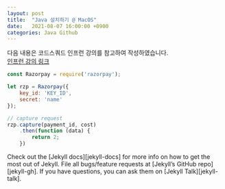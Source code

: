 ```yaml
---
layout: post
title:  "Java 설치하기 @ MacOS"
date:   2021-08-07 16:00:00 +0900
categories: Java Github
---
```

다음 내용은 코드스쿼드 인프런 강의를 참고하여 작성하였습니다.  
[인프런 강의 링크][inflearn-link]

```javascript
const Razorpay = require('razorpay');

let rzp = Razorpay({
	key_id: 'KEY_ID',
	secret: 'name'
});

// capture request
rzp.capture(payment_id, cost)
	.then(function (data) {
		return 2;
	})
```

Check out the [Jekyll docs][jekyll-docs] for more info on how to get the most out of Jekyll. File all bugs/feature requests at [Jekyll’s GitHub repo][jekyll-gh]. If you have questions, you can ask them on [Jekyll Talk][jekyll-talk].

[inflearn-link]: https://www.inflearn.com/course/java-codesquad/dashboard
